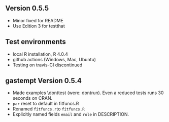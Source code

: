 ## Version 0.5.5

-	Minor fixed for README 
-   Use Edition 3 for  testthat

## Test environments

-   local R installation, R 4.0.4
-   github actions (Windows, Mac, Ubuntu)
-   Testing on travis-CI discontinued

## gastempt Version 0.5.4

-   Made examples \donttest (were: dontrun). Even a reduced tests runs 30 seconds on CRAN.
-   `par` reset to default in fitfuncs.R
-   Renamed `fitfuncs.r`to `fitfuncs.R`
-   Explicitly named fields `email` and `role` in DESCRIPTION. 

